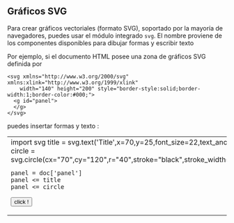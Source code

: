 Gr&aacute;ficos SVG
-------------------

Para crear gr&aacute;ficos vectoriales (formato SVG), soportado por la mayor&iacute;a de navegadores, puedes usar el m&oacute;dulo integrado `svg`. El nombre proviene de los componentes disponibles para dibujar formas y escribir texto

Por ejemplo, si el documento HTML posee una zona de gr&aacute;ficos SVG definida por

    <svg xmlns="http://www.w3.org/2000/svg" xmlns:xlink="http://www.w3.org/1999/xlink" 
        width="140" height="200" style="border-style:solid;border-width:1;border-color:#000;">
      <g id="panel">
      </g>
    </svg>


puedes insertar formas y texto :
<table>
<tr>
<td>
    import svg
    title = svg.text('Title',x=70,y=25,font_size=22,text_anchor="middle")
    circle = svg.circle(cx="70",cy="120",r="40",stroke="black",stroke_width="2",fill="red")
    
    panel = doc['panel']
    panel <= title
    panel <= circle
<button onclick="run_svg()">click !</button>
</td>

<td>
<script type="text/python">
def run_svg():
    import svg
    title = svg.text('Title',x=70,y=25,font_size=22,text_anchor="middle")
    circle = svg.circle(cx=70,cy=120,r=40,stroke="black",stroke_width=2,fill="red")
    
    panel = doc['panel']
    panel <= title
    panel <= circle

</script>
<svg xmlns="http://www.w3.org/2000/svg" xmlns:xlink="http://www.w3.org/1999/xlink" 
  width="140" height="200" style="border-style:solid;border-width:1;border-color:#000;">
  <g id="panel">
  </g>
</svg>
</td>

</tr>

</table>
